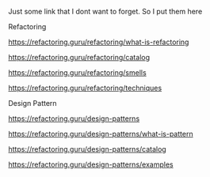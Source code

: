 Just some link that I dont want to forget. So I put them here

Refactoring

https://refactoring.guru/refactoring/what-is-refactoring

https://refactoring.guru/refactoring/catalog

https://refactoring.guru/refactoring/smells

https://refactoring.guru/refactoring/techniques
  
Design Pattern
 
https://refactoring.guru/design-patterns

https://refactoring.guru/design-patterns/what-is-pattern

https://refactoring.guru/design-patterns/catalog

https://refactoring.guru/design-patterns/examples
